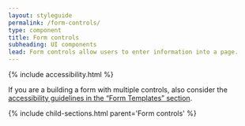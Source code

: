 ```yaml
---
layout: styleguide
permalink: /form-controls/
type: component
title: Form controls
subheading: UI components
lead: Form controls allow users to enter information into a page.
---
```


{% include accessibility.html %}

<p>If you are a building a form with multiple controls, also consider the <a href="{{ site.baseurl }}/form-controls/">accessibility guidelines in the “Form Templates” section</a>.</p>

{% include child-sections.html parent='Form controls' %}

